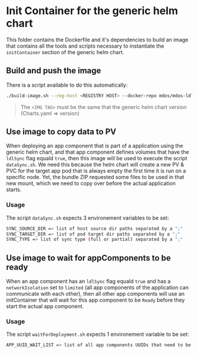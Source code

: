 # Init Container for the generic helm chart

This folder contains the Dockerfile and it's dependencies to build an image that contains all the tools and scripts necessary to instantiate the `initContainer` section of the generic helm chart.

## Build and push the image

There is a script available to do this automatically:

```sh
./build-image.sh --reg-host <REGISTRY HOST> --docker-repo mdos/mdos-ldl-data-sync:<IMG TAG> --reg-creds-b64 <BASE64 REG CREDENTIALS>
```

<!-- ./build-image.sh --reg-host r-bf74-mdos-docker-local.artifactory.2b82.aws.cloud.airbus.corp --docker-repo mdos/mdos-ldl-data-sync:0.2.2 --reg-creds-b64 ZHVuZGVrLCBtaWNoYWVsOkFLQ3A4aHlqM1phYmNEZnN2MXNUVUpmVEptQjVjNUtNV2hLU0xQNUg4Vk0zMmpFR3Vva0dwZUtMNlhpNzdKcGM0cnRuVDF0ejU= -->

> The `<IMG TAG>` must be the same that the generic helm chart version (Charts.yaml => version)

## Use image to copy data to PV

When deploying an app component that is part of a application using the generic helm chart, and that app component defines volumes that have the `ldlSync` flag equald `true`, then this image will be used to execute the script `dataSync.sh`. We need this because the helm chart will create a new PV & PVC for the target app pod that is always empty the first time it is run on a specific node. Yet, the bundle ZIP requested some files to be used in that new mount, which we need to copy over before the actual application starts.  

### Usage

The script `dataSync.sh` expects 3 environement variables to be set:

```sh
SYNC_SOURCE_DIR => list of host source dir paths separated by a ";"
SYNC_TARGET_DIR => list of pod target dir paths separated by a ";"
SYNC_TYPE => list of sync type (full or partial) separated by a ";"
```

## Use image to wait for appComponents to be ready

When an app component has an `ldlSync` flag equald `true` and has a `networkIsolation` set to `limited` (all app components of the application can communicate with each other), then all other app components will use an initContainer that will wait for this app component to be `Ready` before they start the actual app component.

### Usage

The script `waitForDeployment.sh` expects 1 environement variable to be set:

```sh
APP_UUID_WAIT_LIST => list of all app components UUIDs that need to be ready before this app component can start, separated by a ";"
```